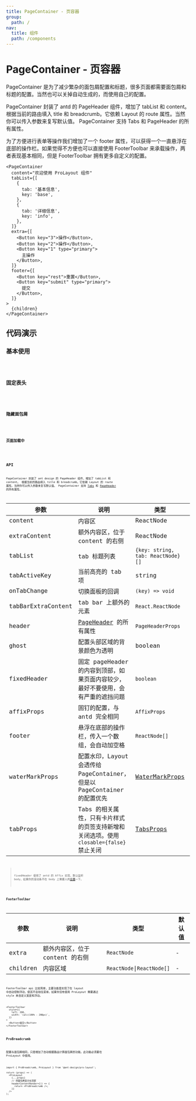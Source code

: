 ```yaml
---
title: PageContainer - 页容器
group:
  path: /
nav:
  title: 组件
  path: /components
---
```


# PageContainer - 页容器

PageContainer 是为了减少繁杂的面包屑配置和标题，很多页面都需要面包屑和标题的配置。当然也可以关掉自动生成的，而使用自己的配置。

PageContainer 封装了 antd 的 PageHeader 组件，增加了 tabList 和 content。 根据当前的路由填入 title 和 breadcrumb。它依赖 Layout 的 route 属性。当然你可以传入参数来复写默认值。 PageContainer 支持 Tabs 和 PageHeader 的所有属性。

为了方便进行表单等操作我们增加了一个 footer 属性，可以获得一个一直悬浮在底部的操作栏。如果觉得不方便也可以直接使用 FooterToolbar 来承载操作，两者表现基本相同，但是 FooterToolbar 拥有更多自定义的配置。

```tsx | pure
<PageContainer
  content="欢迎使用 ProLayout 组件"
  tabList={[
    {
      tab: '基本信息',
      key: 'base',
    },
    {
      tab: '详细信息',
      key: 'info',
    },
  ]}
  extra={[
    <Button key="3">操作</Button>,
    <Button key="2">操作</Button>,
    <Button key="1" type="primary">
      主操作
    </Button>,
  ]}
  footer={[
    <Button key="rest">重置</Button>,
    <Button key="submit" type="primary">
      提交
    </Button>,
  ]}
>
  {children}
</PageContainer>
```

## 代码演示

### 基本使用

<code src="./demos/basic.tsx" iframe="500px" title="基本使用" desc="基本使用" />

### 固定表头

<code src="./demos/fixHeader.tsx" iframe="500px" title="固定表头" desc="通过 `fixedHeader` 固定表头，只有在溢出容器时才会开始计算。" />

### 隐藏面包屑

<code src="./demos/hideBreadMenu.tsx" iframe="500px" title="隐藏面包屑" desc="不配置 `header` 属性中的 `breadcrumb` 即可。" />

### 页面加载中

<code src="./demos/loading.tsx" iframe="800px" title="页面加载中" desc="通过 `loading` 属性配置页面加载。"/>

## API

PageContainer 封装了 ant design 的 PageHeader 组件，增加了 tabList 和 content。 根据当前的路由填入 title 和 breadcrumb。它依赖 Layout 的 route 属性。当然你可以传入参数来复写默认值。 PageContainer 支持 [Tabs](https://ant.design/components/tabs-cn/) 和 [PageHeader](https://ant.design/components/page-header-cn/) 的所有属性。

| 参数 | 说明 | 类型 | 默认值 |
| --- | --- | --- | --- |
| content | 内容区 | ReactNode | - |
| extraContent | 额外内容区，位于 content 的右侧 | ReactNode | - |
| tabList | tab 标题列表 | `{key: string, tab: ReactNode}[]` | - |
| tabActiveKey | 当前高亮的 tab 项 | string | - |
| onTabChange | 切换面板的回调 | `(key) => void` | - |
| tabBarExtraContent | tab bar 上额外的元素 | `React.ReactNode` | - |
| header | [PageHeader](https://ant.design/components/page-header-cn/) 的所有属性 | `PageHeaderProps` | - |
| ghost | 配置头部区域的背景颜色为透明 | boolean | false |
| fixedHeader | 固定 pageHeader 的内容到顶部，如果页面内容较少，最好不要使用，会有严重的遮挡问题 | `boolean` | - |
| affixProps | 固钉的配置，与 antd 完全相同 | `AffixProps` | - |
| footer | 悬浮在底部的操作栏，传入一个数组，会自动加空格 | `ReactNode[]` | - |
| waterMarkProps | 配置水印，Layout 会透传给 PageContainer，但是以 PageContainer 的配置优先 | [WaterMarkProps](/components/water-mark) | - |
| tabProps | Tabs 的相关属性，只有卡片样式的页签支持新增和关闭选项。使用 `closable={false}` 禁止关闭 | [TabsProps](https://ant.design/components/tabs-cn/#Tabs) | - |

> fixedHeader 使用了 antd 的 Affix 实现，默认监听 body，如果你的滚动条不在 body 上需要人肉[设置](https://ant.design/components/affix-cn/)一下。

### FooterToolbar

| 参数     | 说明                            | 类型                       | 默认值 |
| -------- | ------------------------------- | -------------------------- | ------ |
| extra    | 额外内容区，位于 content 的右侧 | `ReactNode`                | -      |
| children | 内容区域                        | `ReactNode`\|`ReactNode[]` | -      |

FooterToolbar api 比较简单，主要功能是实现了在 layout 中自动控制浮动，使其不会挡住菜单。如果你没有使用 ProLayout 需要通过 style 来自定义宽度和浮动。

```tsx | pure
<FooterToolbar
  style={{
    left: 208,
    width: `calc(100% - 208px)`,
  }}
>
  <Button>提交</Button>
</FooterToolbar>
```

### ProBreadcrumb

配置与面包屑相同，只是增加了自动根据路由计算面包屑的功能。此功能必须要在 ProLayout 中使用。

```tsx | pure
import { ProBreadcrumb, ProLayout } from '@ant-design/pro-layout';

return (props) => (
  <ProLayout
    {...props}
    // 将面包屑显示在顶部
    headerContentRender={() => {
      return <ProBreadcrumb />;
    }}
  />
);
```
